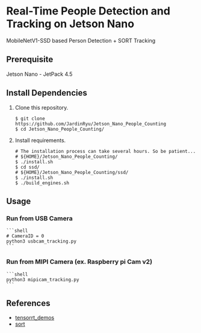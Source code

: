 # Real-Time People Detection and Tracking on Jetson Nano
MobileNetV1-SSD based Person Detection + SORT Tracking

## Prerequisite

Jetson Nano - JetPack 4.5

## Install Dependencies

1. Clone this repository.

   ```shell
   $ git clone https://github.com/JardinRyu/Jetson_Nano_People_Counting
   $ cd Jetson_Nano_People_Counting/
   ```

2. Install requirements.

   ```shell
   # The installation process can take several hours. So be patient...
   # ${HOME}/Jetson_Nano_People_Counting/
   $ ./install.sh
   $ cd ssd/
   # ${HOME}/Jetson_Nano_People_Counting/ssd/
   $ ./install.sh
   $ ./build_engines.sh
   ```

## Usage
### Run from USB Camera

    ```shell
    # CameraID = 0  
    python3 usbcam_tracking.py
    ```

### Run from MIPI Camera (ex. Raspberry pi Cam v2)

    ```shell
    python3 mipicam_tracking.py
    ```

## References
- [tensorrt_demos](https://github.com/jkjung-avt/tensorrt_demos)
- [sort](https://github.com/abewley/sort)
